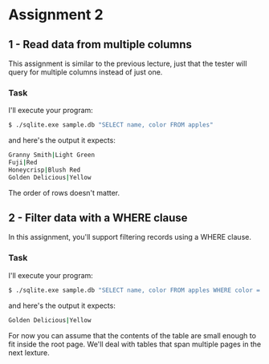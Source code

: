 # Assignment 2

## 1 - Read data from multiple columns

This assignment is similar to the previous lecture, just that the tester will query for multiple columns instead of just one.

### Task

I'll execute your program:

```bash
$ ./sqlite.exe sample.db "SELECT name, color FROM apples"
```

and here's the output it expects:

```bash
Granny Smith|Light Green
Fuji|Red
Honeycrisp|Blush Red
Golden Delicious|Yellow
```

The order of rows doesn't matter.

## 2 - Filter data with a WHERE clause

In this assignment, you'll support filtering records using a WHERE clause.

### Task

I'll execute your program:

```bash
$ ./sqlite.exe sample.db "SELECT name, color FROM apples WHERE color = 'Yellow'"
```

and here's the output it expects:

```bash
Golden Delicious|Yellow
```

For now you can assume that the contents of the table are small enough to fit inside the root page. We'll deal with tables that span multiple pages in the next lexture.
